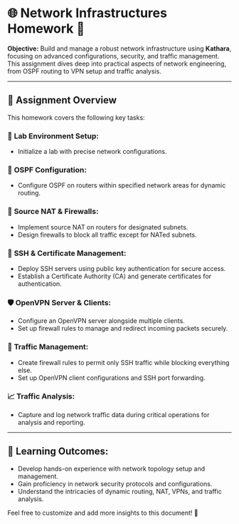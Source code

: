 # 🌐 Network Infrastructures Homework 🚦

**Objective:** Build and manage a robust network infrastructure using **Kathara**, focusing on advanced configurations, security, and traffic management. This assignment dives deep into practical aspects of network engineering, from OSPF routing to VPN setup and traffic analysis.  

---

## 📝 **Assignment Overview**  

This homework covers the following key tasks:  

### 🔧 **Lab Environment Setup:**  
- Initialize a lab with precise network configurations.  

### 📡 **OSPF Configuration:**  
- Configure OSPF on routers within specified network areas for dynamic routing.  

### 🔄 **Source NAT & Firewalls:**  
- Implement source NAT on routers for designated subnets.  
- Design firewalls to block all traffic except for NATed subnets.  

### 🔐 **SSH & Certificate Management:**  
- Deploy SSH servers using public key authentication for secure access.  
- Establish a Certificate Authority (CA) and generate certificates for authentication.  

### 🛡️ **OpenVPN Server & Clients:**  
- Configure an OpenVPN server alongside multiple clients.  
- Set up firewall rules to manage and redirect incoming packets securely.  

### 🚧 **Traffic Management:**  
- Create firewall rules to permit only SSH traffic while blocking everything else.  
- Set up OpenVPN client configurations and SSH port forwarding.  

### 📈 **Traffic Analysis:**  
- Capture and log network traffic data during critical operations for analysis and reporting.  

---

## 🎯 **Learning Outcomes:**  
- Develop hands-on experience with network topology setup and management.  
- Gain proficiency in network security protocols and configurations.  
- Understand the intricacies of dynamic routing, NAT, VPNs, and traffic analysis.  

Feel free to customize and add more insights to this document! 🚀  
